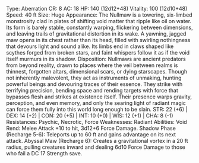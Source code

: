 Type: Aberration
CR: 8
AC: 18
HP: 140 (12d12+48)
Vitality: 100 (12d10+48)
Speed: 40 ft
Size: Huge
Appearance: The Nullmaw is a towering, six-limbed monstrosity clad in plates of shifting void matter that ripple like oil on water. Its form is barely stable, constantly warping, flickering between dimensions, and leaving trails of gravitational distortion in its wake. A yawning, jagged maw opens in its chest rather than its head, filled with swirling nothingness that devours light and sound alike. Its limbs end in claws shaped like scythes forged from broken stars, and faint whispers follow it as if the void itself murmurs in its shadow.
Disposition: Nullmaws are ancient predators from beyond reality, drawn to places where the veil between realms is thinnest, forgotten altars, dimensional scars, or dying starscapes. Though not inherently malevolent, they act as instruments of unmaking, hunting powerful beings and devouring traces of their essence. They strike with terrifying precision, bending space and rending targets with force that bypasses flesh and strikes at existence itself. Their presence warps gravity, perception, and even memory, and only the searing light of radiant magic can force them fully into this world long enough to be slain.
STR: 22 (+6) | DEX: 14 (+2) | CON: 20 (+5) | INT: 10 (+0) | WIS: 12 (+1) | CHA: 8 (-1)
Resistances: Psychic, Necrotic, Force
Weaknesses: Radiant
Abilities:
Void Rend: Melee Attack +10 to hit, 3d12+6 Force Damage.
Shadow Phase (Recharge 5-6): Teleports up to 60 ft and gains advantage on its next attack.
Abyssal Maw (Recharge 6): Creates a gravitational vortex in a 20 ft radius, pulling creatures inward and dealing 6d10 Force Damage to those who fail a DC 17 Strength save.
